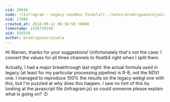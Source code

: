 ```yaml
---
cid: 20646
node: ![Infragram - Legacy sandbox formula](../notes/mrodriguezorejuela/09-11-2018/infagram-legacy-sandbox-formula)
nid: 17089
created_at: 2018-09-12 06:38:58 +0000
timestamp: 1536734338
uid: 550339
author: mrodriguezorejuela
---
```


Hi Warren, thanks for your suggestions! Unfortunately that's not the case: I convert the values for all three channels to float64 right when I split them. 

Actually, I had a major breakthrough last night: the actual formula used in legacy (at least for my particular processing pipeline) is R-B, not the NDVI one. I managed to reproduce 100% the results on the legacy webgl one with this, but I'm puzzled at why does this happen. I saw no hint of this by looking at the javascript file (infragram.js) so could someone please explain what is going on? :D